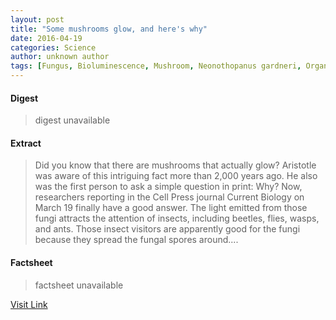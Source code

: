 ```yaml
---
layout: post
title: "Some mushrooms glow, and here's why"
date: 2016-04-19
categories: Science
author: unknown author
tags: [Fungus, Bioluminescence, Mushroom, Neonothopanus gardneri, Organisms, Biology]
---
```



#### Digest
>digest unavailable

#### Extract
>Did you know that there are mushrooms that actually glow? Aristotle was aware of this intriguing fact more than 2,000 years ago. He also was the first person to ask a simple question in print: Why? Now, researchers reporting in the Cell Press journal Current Biology on March 19 finally have a good answer. The light emitted from those fungi attracts the attention of insects, including beetles, flies, wasps, and ants. Those insect visitors are apparently good for the fungi because they spread the fungal spores around....

#### Factsheet
>factsheet unavailable

[Visit Link](http://phys.org/news345979210.html)


